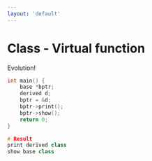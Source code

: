 ```yaml
---
layout: 'default'
---
```


# <fluent-emoji-triangular-ruler/> Class - Virtual function
Evolution! <fluent-emoji-face-with-monocle/>

```cpp {all|2|3|4|5-6|11-12|all}
int main() {
    base *bptr;
    derived d;
    bptr = &d;
    bptr->print();
    bptr->show();
    return 0;
}

# Result
print derived class
show base class

```